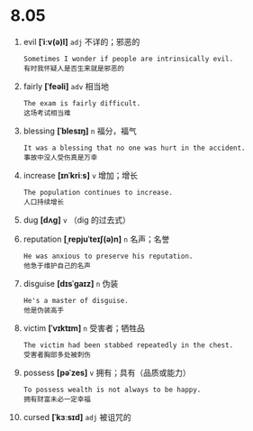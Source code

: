# 8.05


















1. evil **[ˈiːv(ə)l]** `adj` 不详的；邪恶的
    ```
    Sometimes I wonder if people are intrinsically evil.
    有时我怀疑人是否生来就是邪恶的
    ```

2. fairly **[ˈfeəli]** `adv` 相当地
    ```
    The exam is fairly difficult.
    这场考试相当难
    ```

3. blessing **[ˈblesɪŋ]** `n` 福分，福气
    ```
    It was a blessing that no one was hurt in the accident.
    事故中没人受伤真是万幸
    ```

4. increase **[ɪnˈkriːs]** `v` 增加；增长
    ```
    The population continues to increase.
    人口持续增长
    ```

5. dug **[dʌɡ]** `v` （dig 的过去式）

6. reputation **[ˌrepjuˈteɪʃ(ə)n]** `n` 名声；名誉
    ```
    He was anxious to preserve his reputation.
    他急于维护自己的名声
    ```

7. disguise **[dɪsˈɡaɪz]** `n` 伪装
    ```
    He's a master of disguise.
    他是伪装高手
    ```

8. victim **[ˈvɪktɪm]** `n` 受害者；牺牲品
    ```
    The victim had been stabbed repeatedly in the chest.
    受害者胸部多处被刺伤
    ```

9. possess **[pəˈzes]** `v` 拥有；具有（品质或能力）
    ```
    To possess wealth is not always to be happy.
    拥有财富未必一定幸福
    ```

10. cursed **[ˈkɜːsɪd]** `adj` 被诅咒的
